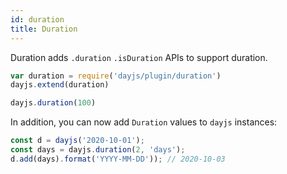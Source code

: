 ```yaml
---
id: duration
title: Duration
---
```

Duration adds `.duration` `.isDuration` APIs to support duration.

```javascript
var duration = require('dayjs/plugin/duration')
dayjs.extend(duration)

dayjs.duration(100)
```

In addition, you can now add `Duration` values to `dayjs` instances:
```javascript
const d = dayjs('2020-10-01');
const days = dayjs.duration(2, 'days');
d.add(days).format('YYYY-MM-DD')); // 2020-10-03
```
